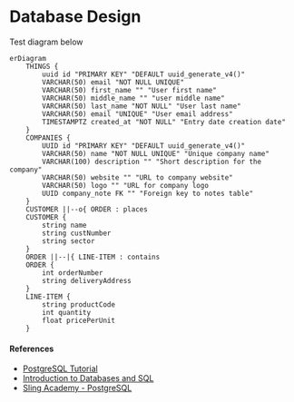 # Database Design

Test diagram below

```mermaid
erDiagram
    THINGS {
        uuid id "PRIMARY KEY" "DEFAULT uuid_generate_v4()"
        VARCHAR(50) email "NOT NULL UNIQUE"
        VARCHAR(50) first_name "" "User first name"
        VARCHAR(50) middle_name "" "user middle name"
        VARCHAR(50) last_name "NOT NULL" "User last name"
        VARCHAR(50) email "UNIQUE" "User email address"
        TIMESTAMPTZ created_at "NOT NULL" "Entry date creation date"
    }
    COMPANIES {
        UUID id "PRIMARY KEY" "DEFAULT uuid_generate_v4()"
        VARCHAR(50) name "NOT NULL UNIQUE" "Unique company name"
        VARCHAR(100) description "" "Short description for the company"
        VARCHAR(50) website "" "URL to company website"
        VARCHAR(50) logo "" "URL for company logo
        UUID company_note FK "" "Foreign key to notes table"
    }
    CUSTOMER ||--o{ ORDER : places
    CUSTOMER {
        string name
        string custNumber
        string sector
    }
    ORDER ||--|{ LINE-ITEM : contains
    ORDER {
        int orderNumber
        string deliveryAddress
    }
    LINE-ITEM {
        string productCode
        int quantity
        float pricePerUnit
    }
```

#### References

* [PostgreSQL Tutorial](https://www.postgresqltutorial.com/)
* [Introduction to Databases and SQL](https://www.programiz.com/sql/database-introduction)
* [Sling Academy - PostgreSQL](https://www.slingacademy.com/cat/postgresql/)